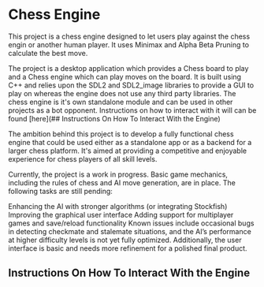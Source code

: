 # Chess Engine

This project is a chess engine designed to let users play against the chess engin or another human player. It uses Minimax and Alpha Beta Pruning to calculate the best move. 

The project is a desktop application which provides a Chess board to play and a Chess engine which can play moves on the board. It is built using C++ and relies upon the SDL2 and SDL2_image libraries to provide a GUI to play on whereas the engine does not use any third party libraries. The chess engine is it's own standalone module and can be used in other projects as a bot opponent. Instructions on how to interact with it will can be found [here](## Instructions On How To Interact With the Engine)

The ambition behind this project is to develop a fully functional chess engine that could be used either as a standalone app or as a backend for a larger chess platform. It's aimed at providing a competitive and enjoyable experience for chess players of all skill levels.

Currently, the project is a work in progress. Basic game mechanics, including the rules of chess and AI move generation, are in place. The following tasks are still pending:

Enhancing the AI with stronger algorithms (or integrating Stockfish)
Improving the graphical user interface
Adding support for multiplayer games and save/reload functionality
Known issues include occasional bugs in detecting checkmate and stalemate situations, and the AI’s performance at higher difficulty levels is not yet fully optimized. Additionally, the user interface is basic and needs more refinement for a polished final product.

## Instructions On How To Interact With the Engine
